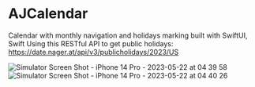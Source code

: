 # AJCalendar
Calendar with monthly navigation and holidays marking built with SwiftUI, Swift
Using this RESTful API to get public holidays: https://date.nager.at/api/v3/publicholidays/2023/US

![Simulator Screen Shot - iPhone 14 Pro - 2023-05-22 at 04 39 58](https://github.com/ajones324/AJCalendar/assets/118772092/276ef98e-2745-479e-9148-4533c52e5bb2)
![Simulator Screen Shot - iPhone 14 Pro - 2023-05-22 at 04 40 26](https://github.com/ajones324/AJCalendar/assets/118772092/822c1b3b-e90c-4b19-a008-3f3cca2a1116)

